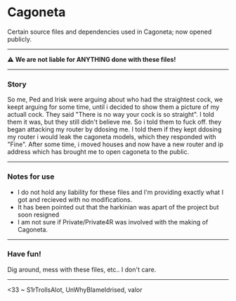 # Cagoneta
Certain source files and dependencies used in Cagoneta; now opened publicly.
___
⚠️ **We are not liable for ANYTHING done with these files!**
___
### Story
So me, Ped and Irisk were arguing about who had the straightest cock, we keept arguing for some time, until i decided to show them a picture of my actuall cock. They said "There is no way your cock is so straight". 
I told them it was, but they still didn't believe me. So i told them to fuck off. they began attacking my router by ddosing me. I told them if they kept ddosing my router i would leak the cagoneta models, which they responded with "Fine". 
After some time, i moved houses and now have a new router and ip address which has brought me to open cagoneta to the public.
___
### Notes for use
- I do not hold any liability for these files and I'm providing exactly what I got and recieved with no modifications.
- It has been pointed out that the harkinian was apart of the project but soon resigned
- I am not sure if Private/Private4R was involved with the making of Cagoneta.
___
### Have fun!
Dig around, mess with these files, etc.. I don't care.
___
<33 ~ S1rTrollsAlot, UnWhyBlameIdrised, valor
